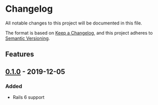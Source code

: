 # Changelog
All notable changes to this project will be documented in this file.

The format is based on [Keep a Changelog](https://keepachangelog.com/en/1.0.0/),
and this project adheres to [Semantic Versioning](https://semver.org/spec/v2.0.0.html).

## Features

## [0.1.0](https://github.com/wallaby-rails/wallaby-core/releases/tag/0.1.0) - 2019-12-05

### Added

- Rails 6 support
